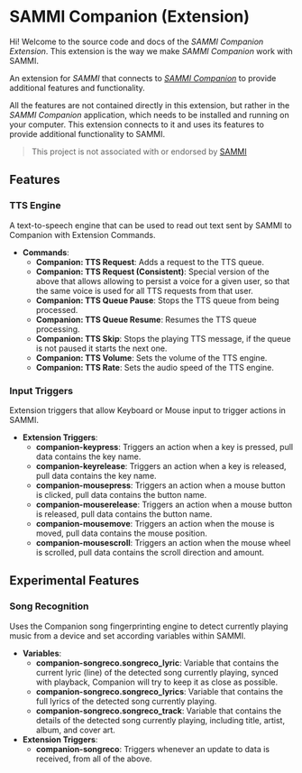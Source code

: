 # SAMMI Companion (Extension)

Hi!
Welcome to the source code and docs of the _SAMMI Companion Extension_. This extension is the way we make _SAMMI Companion_ work with SAMMI.

An extension for _SAMMI_ that connects to [_SAMMI Companion_](https://github.com/spacedock-zero/SAMMI-Companion_pre/releases) to provide additional features and functionality.

All the features are not contained directly in this extension, but rather in the _SAMMI Companion_ application, which needs to be installed and running on your computer. This extension connects to it and uses its features to provide additional functionality to SAMMI.

> This project is not associated with or endorsed by [SAMMI](https://sammi.solutions/)

## Features
### **TTS Engine**
A text-to-speech engine that can be used to read out text sent by SAMMI to Companion with Extension Commands.

- **Commands**:
  - **Companion: TTS Request**: Adds a request to the TTS queue.
  - **Companion: TTS Request (Consistent)**: Special version of the above that allows allowing to persist a voice for a given user, so that the same voice is used for all TTS requests from that user.
  - **Companion: TTS Queue Pause**: Stops the TTS queue from being processed.
  - **Companion: TTS Queue Resume**: Resumes the TTS queue processing.
  - **Companion: TTS Skip**: Stops the playing TTS message, if the queue is not paused it starts the next one.
  - **Companion: TTS Volume**: Sets the volume of the TTS engine.
  - **Companion: TTS Rate**: Sets the audio speed of the TTS engine.

### **Input Triggers**
Extension triggers that allow Keyboard or Mouse input to trigger actions in SAMMI.
- **Extension Triggers**:
  - **companion-keypress**: Triggers an action when a key is pressed, pull data contains the key name.
  - **companion-keyrelease**: Triggers an action when a key is released, pull data contains the key name.
  - **companion-mousepress**: Triggers an action when a mouse button is clicked, pull data contains the button name.
  - **companion-mouserelease**: Triggers an action when a mouse button is released, pull data contains the button name.
  - **companion-mousemove**: Triggers an action when the mouse is moved, pull data contains the mouse position.
  - **companion-mousescroll**: Triggers an action when the mouse wheel is scrolled, pull data contains the scroll direction and amount.

## Experimental Features

### **Song Recognition**
Uses the Companion song fingerprinting engine to detect currently playing music from a device and set according variables within SAMMI.
- **Variables**:
  - **companion-songreco.songreco_lyric**: Variable that contains the current lyric (line) of the detected song currently playing, synced with playback, Companion will try to keep it as close as possible.
  - **companion-songreco.songreco_lyrics**: Variable that contains the full lyrics of the detected song currently playing.
  - **companion-songreco.songreco_track**: Variable that contains the details of the detected song currently playing, including title, artist, album, and cover art.
- **Extension Triggers**:
  - **companion-songreco**: Triggers whenever an update to data is received, from all of the above.